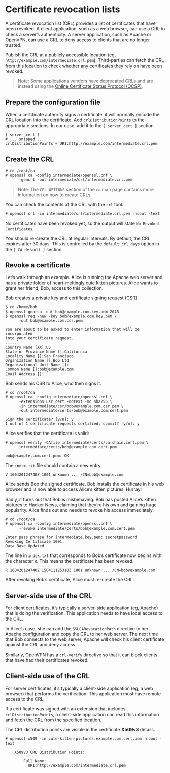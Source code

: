 # Certificate revocation lists
A certificate revocation list (CRL) provides a list of certificates that have been revoked. A client application, such as a web browser, can use a CRL to check a server’s authenticity. A server application, such as Apache or OpenVPN, can use a CRL to deny access to clients that are no longer trusted.

Publish the CRL at a publicly accessible location (eg, `http://example.com/intermediate.crl.pem`). Third-parties can fetch the CRL from this location to check whether any certificates they rely on have been revoked.
> Note: Some applications vendors have deprecated CRLs and are instead using the [Online Certificate Status Protocol (OCSP)](../online-certificate-status-protocol/README.md).

## Prepare the configuration file
When a certificate authority signs a certificate, it will normally encode the CRL location into the certificate. Add `crlDistributionPoints` to the appropriate sections. In our case, add it to the `[ server_cert ]` section.
```
[ server_cert ]
# ... snipped ...
crlDistributionPoints = URI:http://example.com/intermediate.crl.pem
```

## Create the CRL
```
# cd /root/ca
# openssl ca -config intermediate/openssl.cnf \
      -gencrl -out intermediate/crl/intermediate.crl.pem
```
> Note: The `CRL OPTIONS` section of the `ca` man page contains more information on how to create CRLs.

You can check the contents of the CRL with the `crl` tool.
```
# openssl crl -in intermediate/crl/intermediate.crl.pem -noout -text
```

No certificates have been revoked yet, so the output will state `No Revoked Certificates`.

You should re-create the CRL at regular intervals. By default, the CRL expires after 30 days. This is controlled by the `default_crl_days` option in the `[ CA_default ]` section.

## Revoke a certificate
Let’s walk through an example. Alice is running the Apache web server and has a private folder of heart-meltingly cute kitten pictures. Alice wants to grant her friend, Bob, access to this collection.

Bob creates a private key and certificate signing request (CSR).
```
$ cd /home/bob
$ openssl genrsa -out bob@example.com.key.pem 2048
$ openssl req -new -key bob@example.com.key.pem \
      -out bob@example.com.csr.pem

You are about to be asked to enter information that will be incorporated
into your certificate request.
-----
Country Name [XX]:US
State or Province Name []:California
Locality Name []:San Francisco
Organization Name []:Bob Ltd
Organizational Unit Name []:
Common Name []:bob@example.com
Email Address []:
```

Bob sends his CSR to Alice, who then signs it.
```
# cd /root/ca
# openssl ca -config intermediate/openssl.cnf \
      -extensions usr_cert -notext -md sha256 \
      -in intermediate/csr/bob@example.com.csr.pem \
      -out intermediate/certs/bob@example.com.cert.pem

Sign the certificate? [y/n]: y
1 out of 1 certificate requests certified, commit? [y/n]: y
```

Alice verifies that the certificate is valid:
```
# openssl verify -CAfile intermediate/certs/ca-chain.cert.pem \
      intermediate/certs/bob@example.com.cert.pem

bob@example.com.cert.pem: OK
```
The `index.txt` file should contain a new entry.
```
V 160420124740Z 1001 unknown ... /CN=bob@example.com
```

Alice sends Bob the signed certificate. Bob installs the certificate in his web browser and is now able to access Alice’s kitten pictures. Hurray!

Sadly, it turns out that Bob is misbehaving. Bob has posted Alice’s kitten pictures to Hacker News, claiming that they’re his own and gaining huge popularity. Alice finds out and needs to revoke his access immediately.
```
# cd /root/ca
# openssl ca -config intermediate/openssl.cnf \
      -revoke intermediate/certs/bob@example.com.cert.pem

Enter pass phrase for intermediate.key.pem: secretpassword
Revoking Certificate 1001.
Data Base Updated
```
The line in `index.txt` that corresponds to Bob’s certificate now begins with the character `R`. This means the certificate has been revoked.
```
R 160420124740Z 150411125310Z 1001 unknown ... /CN=bob@example.com
```
After revoking Bob’s certificate, Alice must re-create the CRL.

## Server-side use of the CRL
For client certificates, it’s typically a server-side application (eg, Apache) that is doing the verification. This application needs to have local access to the CRL.

In Alice’s case, she can add the `SSLCARevocationPath` directive to her Apache configuration and copy the CRL to her web server. The next time that Bob connects to the web server, Apache will check his client certificate against the CRL and deny access.

Similarly, OpenVPN has a `crl-verify` directive so that it can block clients that have had their certificates revoked.

## Client-side use of the CRL
For server certificates, it’s typically a client-side application (eg, a web browser) that performs the verification. This application must have remote access to the CRL.

If a certificate was signed with an extension that includes `crlDistributionPoints`, a client-side application can read this information and fetch the CRL from the specified location.

The CRL distribution points are visible in the certificate **X509v3** details.
```
# openssl x509 -in cute-kitten-pictures.example.com.cert.pem -noout -text

    X509v3 CRL Distribution Points:

        Full Name:
          URI:http://example.com/intermediate.crl.pem
```